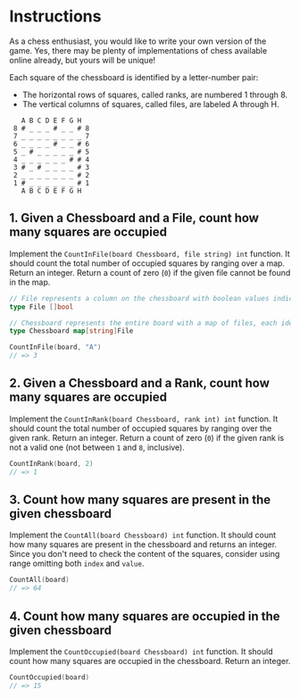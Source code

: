 # Instructions

As a chess enthusiast, you would like to write your own version of the game. Yes, there may be plenty of implementations of chess available online already, but yours will be unique!

Each square of the chessboard is identified by a letter-number pair:
 - The horizontal rows of squares, called ranks, are numbered 1 through 8.
 - The vertical columns of squares, called files, are labeled A through H.

```
   A B C D E F G H
 8 # _ _ _ # _ _ # 8
 7 _ _ _ _ _ _ _ _ 7
 6 _ _ _ _ # _ _ # 6
 5 _ # _ _ _ _ _ # 5
 4 _ _ _ _ _ _ # # 4
 3 # _ # _ _ _ _ # 3
 2 _ _ _ _ _ _ _ # 2
 1 # _ _ _ _ _ _ # 1
   A B C D E F G H
```

## 1. Given a Chessboard and a File, count how many squares are occupied

Implement the `CountInFile(board Chessboard, file string) int` function.
It should count the total number of occupied squares by ranging over a map. Return an integer.
Return a count of zero (`0`) if the given file cannot be found in the map.

```go
// File represents a column on the chessboard with boolean values indicating whether a piece is present.
type File []bool

// Chessboard represents the entire board with a map of files, each identified by a string (like "A", "B", etc.).
type Chessboard map[string]File

CountInFile(board, "A")
// => 3
```

## 2. Given a Chessboard and a Rank, count how many squares are occupied

Implement the `CountInRank(board Chessboard, rank int) int` function.
It should count the total number of occupied squares by ranging over the given rank. Return an integer.
Return a count of zero (`0`) if the given rank is not a valid one (not between `1` and `8`, inclusive).

```go
CountInRank(board, 2)
// => 1
```

## 3. Count how many squares are present in the given chessboard

Implement the `CountAll(board Chessboard) int` function.
It should count how many squares are present in the chessboard and returns
an integer. Since you don't need to check the content of the squares,
consider using range omitting both `index` and `value`.

```go
CountAll(board)
// => 64
```

## 4. Count how many squares are occupied in the given chessboard

Implement the `CountOccupied(board Chessboard) int` function.
It should count how many squares are occupied in the chessboard.
Return an integer.

```go
CountOccupied(board)
// => 15
```

